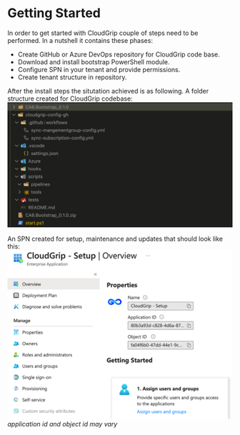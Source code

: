 # Getting Started

In order to get started with CloudGrip couple of steps need to be performed.
In a nutshell it contains these phases:

- Create GitHub or Azure DevOps repository for CloudGrip code base.
- Download and install bootstrap PowerShell module.
- Configure SPN in your tenant and provide permissions.
- Create tenant structure in repository.

After the install steps the situtation achieved is as following. A folder structure created for CloudGrip codebase:
![Folder structure](../assets/img/folderstructure.png)

An SPN created for setup, maintenance and updates that should look like this:
![SPN Overview](../assets/img/cloudgrip-setup-spn.png)
*application id and object id may vary*
